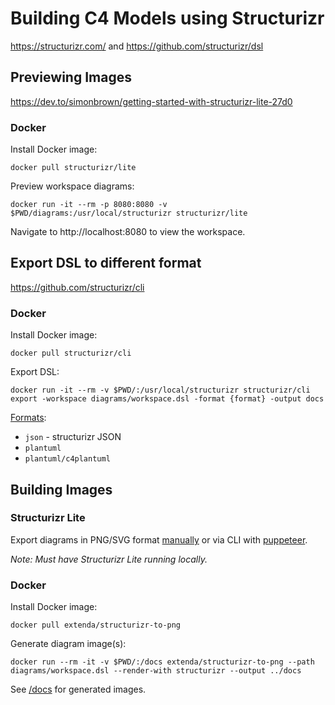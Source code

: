 # Building C4 Models using Structurizr

https://structurizr.com/ and https://github.com/structurizr/dsl

## Previewing Images

https://dev.to/simonbrown/getting-started-with-structurizr-lite-27d0

### Docker

Install Docker image:

```
docker pull structurizr/lite
```

Preview workspace diagrams:

```
docker run -it --rm -p 8080:8080 -v $PWD/diagrams:/usr/local/structurizr structurizr/lite
```

Navigate to http://localhost:8080 to view the workspace.

## Export DSL to different format

https://github.com/structurizr/cli

### Docker

Install Docker image:

```
docker pull structurizr/cli
```

Export DSL:

```
docker run -it --rm -v $PWD/:/usr/local/structurizr structurizr/cli export -workspace diagrams/workspace.dsl -format {format} -output docs
```

[Formats](https://github.com/structurizr/cli/blob/master/docs/export.md#options):

* `json` - structurizr JSON
* `plantuml`
* `plantuml/c4plantuml`

## Building Images

### Structurizr Lite

Export diagrams in PNG/SVG format [manually](https://structurizr.com/help/exporting-diagrams) or via CLI with [puppeteer](https://github.com/structurizr/puppeteer).

_Note: Must have Structurizr Lite running locally._

### Docker

Install Docker image:

```
docker pull extenda/structurizr-to-png
```

Generate diagram image(s):

```
docker run --rm -it -v $PWD/:/docs extenda/structurizr-to-png --path diagrams/workspace.dsl --render-with structurizr --output ../docs
```

See [/docs](./docs/diagrams.md) for generated images.